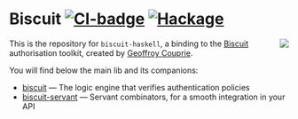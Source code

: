 # Biscuit [![CI-badge][CI-badge]][CI-url] [![Hackage][hackage]][hackage-url]

<img src="https://github.com/divarvel/biscuit-haskell/blob/assets/biscuit-logo.png" align=right>

This is the repository for `biscuit-haskell`, a binding to the [Biscuit][biscuit]  
authorisation toolkit, created by [Geoffroy Couprie][gcouprie].

You will find below the main lib and its companions:

* [biscuit](./biscuit/) — The logic engine that verifies authentication policies
* [biscuit-servant](./biscuit-servant) — Servant combinators, for a smooth integration in your API

[CI-badge]: https://img.shields.io/github/workflow/status/Divarvel/biscuit-haskell/CI?style=flat-square
[CI-url]: https://github.com/Divarvel/biscuit-haskell/actions
[Hackage]: https://img.shields.io/hackage/v/biscuit-haskell?color=purple&style=flat-square
[hackage-url]: https://hackage.haskell.org/package/biscuit-servant
[gcouprie]: https://github.com/geal
[biscuit]: https://www.clever-cloud.com/blog/engineering/2021/04/12/introduction-to-biscuit/
